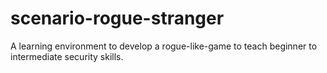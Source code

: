 # scenario-rogue-stranger
A learning environment to develop a rogue-like-game to teach beginner to intermediate security skills.
